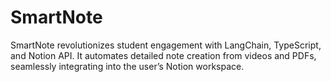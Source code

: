 # SmartNote
SmartNote revolutionizes student engagement with LangChain, TypeScript, and Notion API. It automates detailed note creation from videos and PDFs, seamlessly integrating into the user’s Notion workspace.
